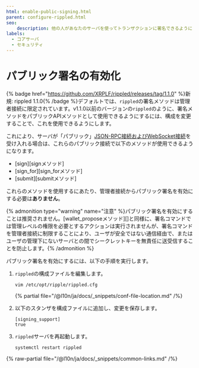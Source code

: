```yaml
---
html: enable-public-signing.html
parent: configure-rippled.html
seo:
    description: 他の人があなたのサーバを使ってトランザクションに署名できるようにします。（非推奨）
labels:
  - コアサーバ
  - セキュリティ
---
```

# パブリック署名の有効化

{% badge href="https://github.com/XRPLF/rippled/releases/tag/1.1.0" %}新規: rippled 1.1.0{% /badge %}デフォルトでは、`rippled`の署名メソッドは管理者接続に限定されています。v1.1.0以前のバージョンの`rippled`のように、署名メソッドをパブリックAPIメソッドとして使用できるようにするには、構成を変更することで、これを使用できるようにします。

これにより、サーバが「パブリック」[JSON-RPC接続およびWebSocket接続](../../tutorials/http-websocket-apis/build-apps/get-started.md)を受け入れる場合は、これらのパブリック接続で以下のメソッドが使用できるようになります。

- [sign][signメソッド]
- [sign_for][sign_forメソッド]
- [submit][submitメソッド]

これらのメソッドを使用するにあたり、管理者接続からパブリック署名を有効にする必要は**ありません**。

{% admonition type="warning" name="注意" %}パブリック署名を有効にすることは推奨されません。[wallet_proposeメソッド][]と同様に、署名コマンドでは管理レベルの権限を必要とするアクションは実行されませんが、署名コマンドを管理者接続に制限することにより、ユーザが安全ではない通信経由で、またはユーザの管理下にないサーバとの間でシークレットキーを無責任に送受信することを防止します。{% /admonition %}

パブリック署名を有効にするには、以下の手順を実行します。

1. `rippled`の構成ファイルを編集します。

    ```
    vim /etc/opt/ripple/rippled.cfg
    ```

    {% partial file="/@l10n/ja/docs/_snippets/conf-file-location.md" /%}

2. 以下のスタンザを構成ファイルに追加し、変更を保存します。

    ```
    [signing_support]
    true
    ```

3. `rippled`サーバを再起動します。

    ```
    systemctl restart rippled
    ```

{% raw-partial file="/@l10n/ja/docs/_snippets/common-links.md" /%}
